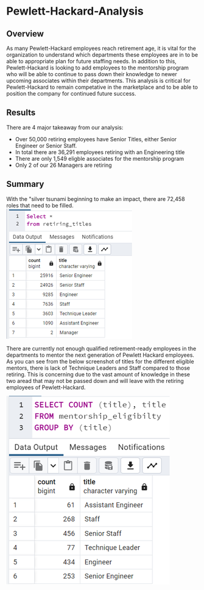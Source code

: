 # Pewlett-Hackard-Analysis

## Overview
As many Pewlett-Hackard employees reach retirement age, it is vital for the organization to understand which departments these employees are in to be able to appropriate plan for future staffing needs. In addition to this, Pewlett-Hackard is looking to add employees to the mentorship program who will be able to continue to pass down their knowledge to newer upcoming associates within their departments. This analysis is critical for Pewlett-Hackard to remain competative in the marketplace and to be able to position the company for continued future success.

## Results
There are 4 major takeaway from our analysis:
- Over 50,000 retiring employees have Senior Titles, either Senior Engineer or Senior Staff.
- In total there are 36,291 employees retiring with an Engineering title
- There are only 1,549 eligble associates for the mentorship program
- Only 2 of our 26 Managers are retiring

## Summary

With the "silver tsunami beginning to make an impact, there are 72,458 roles that need to be filled.
![](https://github.com/vstuopis/Pewlett-Hackard-Analysis/blob/main/Retiring%20Employee%20Counts.png)

There are currently not enough qualified retirement-ready employees in the departments to mentor the next generation of Pewlett Hackard employees. As you can see from the below screenshot of titles for the different eligible mentors, there is lack of Technique Leaders and Staff compared to those retiring. This is concerning due to the vast amount of knowledge in these two aread that may not be passed down and will leave with the retiring employees of Pewlett-Hackard.

![](https://github.com/vstuopis/Pewlett-Hackard-Analysis/blob/main/Mentorship%20Counts%20by%20Title.png)
